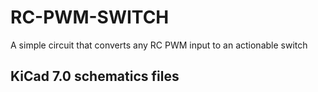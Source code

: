# RC-PWM-SWITCH
A simple circuit that converts any RC PWM input to an actionable switch
## KiCad 7.0 schematics files 
